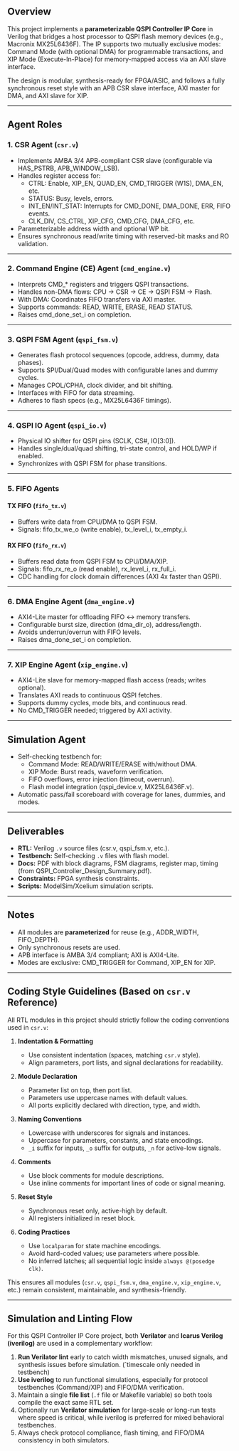 ## Overview
This project implements a **parameterizable QSPI Controller IP Core** in Verilog that bridges a host processor to QSPI flash memory devices (e.g., Macronix MX25L6436F). The IP supports two mutually exclusive modes: Command Mode (with optional DMA) for programmable transactions, and XIP Mode (Execute-In-Place) for memory-mapped access via an AXI slave interface.

The design is modular, synthesis-ready for FPGA/ASIC, and follows a fully synchronous reset style with an APB CSR slave interface, AXI master for DMA, and AXI slave for XIP.

---

## Agent Roles

### 1. **CSR Agent** (`csr.v`)
- Implements AMBA 3/4 APB-compliant CSR slave (configurable via HAS_PSTRB, APB_WINDOW_LSB).
- Handles register access for:
  - CTRL: Enable, XIP_EN, QUAD_EN, CMD_TRIGGER (W1S), DMA_EN, etc.
  - STATUS: Busy, levels, errors.
  - INT_EN/INT_STAT: Interrupts for CMD_DONE, DMA_DONE, ERR, FIFO events.
  - CLK_DIV, CS_CTRL, XIP_CFG, CMD_CFG, DMA_CFG, etc.
- Parameterizable address width and optional WP bit.
- Ensures synchronous read/write timing with reserved-bit masks and RO validation.

---

### 2. **Command Engine (CE) Agent** (`cmd_engine.v`)
- Interprets CMD_* registers and triggers QSPI transactions.
- Handles non-DMA flows: CPU → CSR → CE → QSPI FSM → Flash.
- With DMA: Coordinates FIFO transfers via AXI master.
- Supports commands: READ, WRITE, ERASE, READ STATUS.
- Raises cmd_done_set_i on completion.

---

### 3. **QSPI FSM Agent** (`qspi_fsm.v`)
- Generates flash protocol sequences (opcode, address, dummy, data phases).
- Supports SPI/Dual/Quad modes with configurable lanes and dummy cycles.
- Manages CPOL/CPHA, clock divider, and bit shifting.
- Interfaces with FIFO for data streaming.
- Adheres to flash specs (e.g., MX25L6436F timings).

---

### 4. **QSPI IO Agent** (`qspi_io.v`)
- Physical IO shifter for QSPI pins (SCLK, CS#, IO[3:0]).
- Handles single/dual/quad shifting, tri-state control, and HOLD/WP if enabled.
- Synchronizes with QSPI FSM for phase transitions.

---

### 5. **FIFO Agents**
#### **TX FIFO** (`fifo_tx.v`)
- Buffers write data from CPU/DMA to QSPI FSM.
- Signals: fifo_tx_we_o (write enable), tx_level_i, tx_empty_i.

#### **RX FIFO** (`fifo_rx.v`)
- Buffers read data from QSPI FSM to CPU/DMA/XIP.
- Signals: fifo_rx_re_o (read enable), rx_level_i, rx_full_i.
- CDC handling for clock domain differences (AXI 4x faster than QSPI).

---

### 6. **DMA Engine Agent** (`dma_engine.v`)
- AXI4-Lite master for offloading FIFO ↔ memory transfers.
- Configurable burst size, direction (dma_dir_o), address/length.
- Avoids underrun/overrun with FIFO levels.
- Raises dma_done_set_i on completion.

---

### 7. **XIP Engine Agent** (`xip_engine.v`)
- AXI4-Lite slave for memory-mapped flash access (reads; writes optional).
- Translates AXI reads to continuous QSPI fetches.
- Supports dummy cycles, mode bits, and continuous read.
- No CMD_TRIGGER needed; triggered by AXI activity.

---

## Simulation Agent
- Self-checking testbench for:
  - Command Mode: READ/WRITE/ERASE with/without DMA.
  - XIP Mode: Burst reads, waveform verification.
  - FIFO overflows, error injection (timeout, overrun).
  - Flash model integration (qspi_device.v, MX25L6436F.v).
- Automatic pass/fail scoreboard with coverage for lanes, dummies, and modes.

---

## Deliverables
- **RTL:** Verilog `.v` source files (csr.v, qspi_fsm.v, etc.).
- **Testbench:** Self-checking `.v` files with flash model.
- **Docs:** PDF with block diagrams, FSM diagrams, register map, timing (from QSPI_Controller_Design_Summary.pdf).
- **Constraints:** FPGA synthesis constraints.
- **Scripts:** ModelSim/Xcelium simulation scripts.

---

## Notes
- All modules are **parameterized** for reuse (e.g., ADDR_WIDTH, FIFO_DEPTH).
- Only synchronous resets are used.
- APB interface is AMBA 3/4 compliant; AXI is AXI4-Lite.
- Modes are exclusive: CMD_TRIGGER for Command, XIP_EN for XIP.

---

## Coding Style Guidelines (Based on `csr.v` Reference)

All RTL modules in this project should strictly follow the coding conventions used in `csr.v`:

1. **Indentation & Formatting**
   - Use consistent indentation (spaces, matching `csr.v` style).
   - Align parameters, port lists, and signal declarations for readability.

2. **Module Declaration**
   - Parameter list on top, then port list.
   - Parameters use uppercase names with default values.
   - All ports explicitly declared with direction, type, and width.

3. **Naming Conventions**
   - Lowercase with underscores for signals and instances.
   - Uppercase for parameters, constants, and state encodings.
   - `_i` suffix for inputs, `_o` suffix for outputs, `_n` for active-low signals.

4. **Comments**
   - Use block comments for module descriptions.
   - Use inline comments for important lines of code or signal meaning.

5. **Reset Style**
   - Synchronous reset only, active-high by default.
   - All registers initialized in reset block.

6. **Coding Practices**
   - Use `localparam` for state machine encodings.
   - Avoid hard-coded values; use parameters where possible.
   - No inferred latches; all sequential logic inside `always @(posedge clk)`.

This ensures all modules (`csr.v`, `qspi_fsm.v`, `dma_engine.v`, `xip_engine.v`, etc.) remain consistent, maintainable, and synthesis-friendly.

---

## Simulation and Linting Flow

For this QSPI Controller IP Core project, both **Verilator** and **Icarus Verilog (iverilog)** are used in a complementary workflow:

1. **Run Verilator lint** early to catch width mismatches, unused signals, and synthesis issues before simulation. (`timescale only needed in testbench)
2. **Use iverilog** to run functional simulations, especially for protocol testbenches (Command/XIP) and FIFO/DMA verification.
3. Maintain a single **file list** (`.f` file or Makefile variable) so both tools compile the exact same RTL set.
4. Optionally run **Verilator simulation** for large-scale or long-run tests where speed is critical, while iverilog is preferred for mixed behavioral testbenches.
5. Always check protocol compliance, flash timing, and FIFO/DMA consistency in both simulators.


